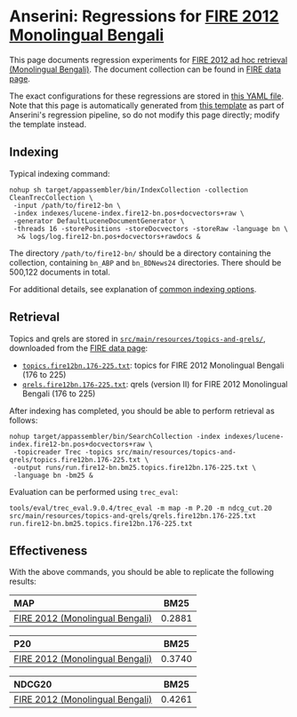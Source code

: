 # Anserini: Regressions for [FIRE 2012 Monolingual Bengali](https://www.isical.ac.in/~fire/2012/adhoc.html)

This page documents regression experiments for [FIRE 2012 ad hoc retrieval (Monolingual Bengali)](https://www.isical.ac.in/~fire/2012/adhoc.html).
The document collection can be found in [FIRE data page](http://fire.irsi.res.in/fire/static/data).

The exact configurations for these regressions are stored in [this YAML file](../src/main/resources/regression/fire12-bn.yaml).
Note that this page is automatically generated from [this template](../src/main/resources/docgen/templates/fire12-bn.template) as part of Anserini's regression pipeline, so do not modify this page directly; modify the template instead.

## Indexing

Typical indexing command:

```
nohup sh target/appassembler/bin/IndexCollection -collection CleanTrecCollection \
 -input /path/to/fire12-bn \
 -index indexes/lucene-index.fire12-bn.pos+docvectors+raw \
 -generator DefaultLuceneDocumentGenerator \
 -threads 16 -storePositions -storeDocvectors -storeRaw -language bn \
  >& logs/log.fire12-bn.pos+docvectors+rawdocs &
```

The directory `/path/to/fire12-bn/` should be a directory containing the collection, containing `bn_ABP` and `bn_BDNews24` directories.
There should be 500,122 documents in total.

For additional details, see explanation of [common indexing options](common-indexing-options.md).

## Retrieval

Topics and qrels are stored in [`src/main/resources/topics-and-qrels/`](../src/main/resources/topics-and-qrels/), downloaded from the [FIRE data page](http://fire.irsi.res.in/fire/static/data):

+ [`topics.fire12bn.176-225.txt`](../src/main/resources/topics-and-qrels/topics.fire12bn.176-225.txt): topics for FIRE 2012 Monolingual Bengali (176 to 225)
+ [`qrels.fire12bn.176-225.txt`](../src/main/resources/topics-and-qrels/qrels.fire12bn.176-225.txt): qrels (version II) for FIRE 2012 Monolingual Bengali (176 to 225)

After indexing has completed, you should be able to perform retrieval as follows:

```
nohup target/appassembler/bin/SearchCollection -index indexes/lucene-index.fire12-bn.pos+docvectors+raw \
 -topicreader Trec -topics src/main/resources/topics-and-qrels/topics.fire12bn.176-225.txt \
 -output runs/run.fire12-bn.bm25.topics.fire12bn.176-225.txt \
 -language bn -bm25 &
```

Evaluation can be performed using `trec_eval`:

```
tools/eval/trec_eval.9.0.4/trec_eval -m map -m P.20 -m ndcg_cut.20 src/main/resources/topics-and-qrels/qrels.fire12bn.176-225.txt run.fire12-bn.bm25.topics.fire12bn.176-225.txt
```

## Effectiveness

With the above commands, you should be able to replicate the following results:

MAP                                     | BM25      |
:---------------------------------------|-----------|
[FIRE 2012 (Monolingual Bengali)](../src/main/resources/topics-and-qrels/topics.fire12bn.176-225.txt)| 0.2881    |


P20                                     | BM25      |
:---------------------------------------|-----------|
[FIRE 2012 (Monolingual Bengali)](../src/main/resources/topics-and-qrels/topics.fire12bn.176-225.txt)| 0.3740    |


NDCG20                                  | BM25      |
:---------------------------------------|-----------|
[FIRE 2012 (Monolingual Bengali)](../src/main/resources/topics-and-qrels/topics.fire12bn.176-225.txt)| 0.4261    |
